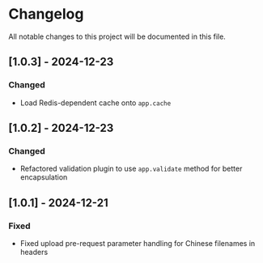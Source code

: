 # Changelog

All notable changes to this project will be documented in this file.

## [1.0.3] - 2024-12-23

### Changed
- Load Redis-dependent cache onto `app.cache`

## [1.0.2] - 2024-12-23

### Changed
- Refactored validation plugin to use `app.validate` method for better encapsulation

## [1.0.1] - 2024-12-21

### Fixed
- Fixed upload pre-request parameter handling for Chinese filenames in headers

[0.0.2]: https://github.com/username/commonBackendEggjs/compare/v0.0.1...v0.0.2
[0.0.1]: https://github.com/username/commonBackendEggjs/releases/tag/v0.0.1